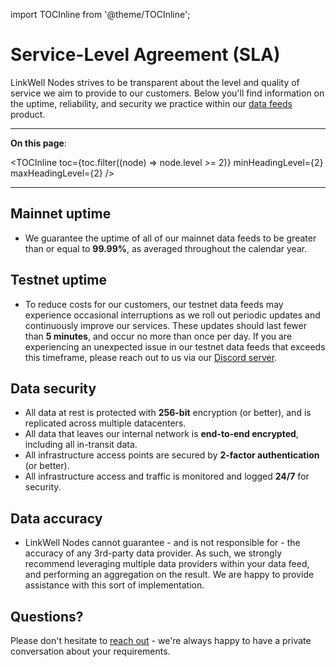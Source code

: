 import TOCInline from '@theme/TOCInline';

# Service-Level Agreement (SLA)

LinkWell Nodes strives to be transparent about the level and quality of service we aim to provide to our customers. Below you'll find information on the uptime, reliability, and security we practice within our [data feeds](/services/direct-request-jobs/Jobs-and-Pricing) product. 

---

**On this page**:

<TOCInline
  toc={toc.filter((node) => node.level >= 2)}
  minHeadingLevel={2}
  maxHeadingLevel={2}
/>

---

## Mainnet uptime

* We guarantee the uptime of all of our mainnet data feeds to be greater than or equal to **99.99%**, as averaged throughout the calendar year.

## Testnet uptime

* To reduce costs for our customers, our testnet data feeds may experience occasional interruptions as we roll out periodic updates and continuously improve our services. These updates should last fewer than **5 minutes**, and occur no more than once per day. If you are experiencing an unexpected issue in our testnet data feeds that exceeds this timeframe, please reach out to us via our [Discord server](https://discord.gg/Xs6SjqVPUA).

## Data security

* All data at rest is protected with **256-bit** encryption (or better), and is replicated across multiple datacenters.
* All data that leaves our internal network is **end-to-end encrypted**, including all in-transit data.
* All infrastructure access points are secured by **2-factor authentication** (or better).
* All infrastructure access and traffic is monitored and logged **24/7** for security.

## Data accuracy

* LinkWell Nodes cannot guarantee - and is not responsible for - the accuracy of any 3rd-party data provider. As such, we strongly recommend leveraging multiple data providers within your data feed, and performing an aggregation on the result. We are happy to provide assistance with this sort of implementation.

## Questions?

Please don't hesitate to [reach out](https://linkwellnodes.io/#contact-us "Contact LinkWell Nodes") - we're always happy to have a private conversation about your requirements.